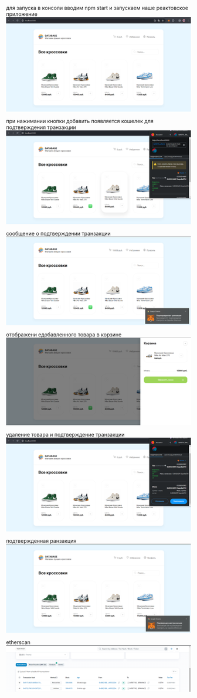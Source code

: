 для запуска в консоли вводим npm start и запускаем наше реактовское приложение 
![Alt text](image.png)


при нажимании кнопки добавить появляется кошелек для подтверждения транзакции 
![Alt text](image-1.png)


сообщение о подтверждении транзакции
![Alt text](image-2.png)


отображени едобавленного товара в корзине
![Alt text](image-3.png)


удаление товара и подтверждение транзакции 
![Alt text](image-4.png)


подтвержденная ранзакция 
![Alt text](image-5.png)


etherscan
![Alt text](image-6.png)